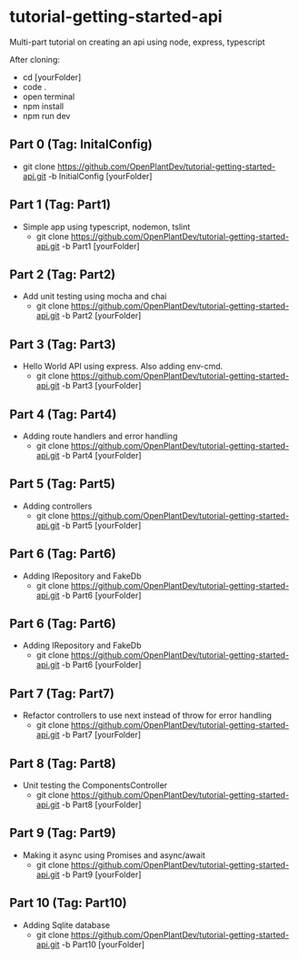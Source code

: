 # tutorial-getting-started-api
Multi-part tutorial on creating an api using node, express, typescript

After cloning:
  * cd [yourFolder]
  * code .
  * open terminal
  * npm install
  * npm run dev


## Part 0 (Tag: InitalConfig)
  * git clone https://github.com/OpenPlantDev/tutorial-getting-started-api.git -b InitialConfig [yourFolder]
## Part 1 (Tag: Part1)
  * Simple app using typescript, nodemon, tslint
    * git clone https://github.com/OpenPlantDev/tutorial-getting-started-api.git -b Part1 [yourFolder]
## Part 2 (Tag: Part2)
  * Add unit testing using mocha and chai
    * git clone https://github.com/OpenPlantDev/tutorial-getting-started-api.git -b Part2 [yourFolder]
## Part 3 (Tag: Part3)
  * Hello World API using express. Also adding env-cmd.
    * git clone https://github.com/OpenPlantDev/tutorial-getting-started-api.git -b Part3 [yourFolder]
## Part 4 (Tag: Part4)
  * Adding route handlers and error handling
    * git clone https://github.com/OpenPlantDev/tutorial-getting-started-api.git -b Part4 [yourFolder]
## Part 5 (Tag: Part5)
  * Adding controllers
    * git clone https://github.com/OpenPlantDev/tutorial-getting-started-api.git -b Part5 [yourFolder]
## Part 6 (Tag: Part6)
  * Adding IRepository and FakeDb
    * git clone https://github.com/OpenPlantDev/tutorial-getting-started-api.git -b Part6 [yourFolder]
## Part 6 (Tag: Part6)
  * Adding IRepository and FakeDb
    * git clone https://github.com/OpenPlantDev/tutorial-getting-started-api.git -b Part6 [yourFolder]
## Part 7 (Tag: Part7)
  * Refactor controllers to use next instead of throw for error handling
    * git clone https://github.com/OpenPlantDev/tutorial-getting-started-api.git -b Part7 [yourFolder]
## Part 8 (Tag: Part8)
  * Unit testing the ComponentsController
    * git clone https://github.com/OpenPlantDev/tutorial-getting-started-api.git -b Part8 [yourFolder]
## Part 9 (Tag: Part9)
  * Making it async using Promises and async/await
    * git clone https://github.com/OpenPlantDev/tutorial-getting-started-api.git -b Part9 [yourFolder]
## Part 10 (Tag: Part10)
  * Adding Sqlite database 
    * git clone https://github.com/OpenPlantDev/tutorial-getting-started-api.git -b Part10 [yourFolder]


